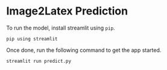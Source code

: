 # Image2Latex Prediction

To run the model, install streamlit using `pip`.

`pip using streamlit`

Once done, run the following command to get the app started.

`streamlit run predict.py`